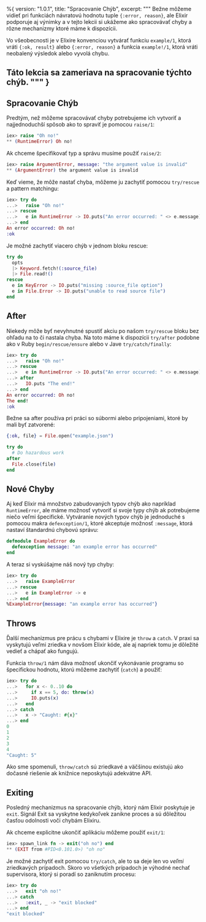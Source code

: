%{
  version: "1.0.1",
  title: "Spracovanie Chýb",
  excerpt: """
  Bežne môžeme vidieť pri funkciách návratovú hodnotu tuple `{:error, reason}`, ale Elixir podporuje aj výnimky a v tejto lekcii si ukážeme ako spracovávať chyby a rôzne mechanizmy ktoré máme k dispozícii.

  Vo všeobecnosti je v Elixire konvenciou vytvárať funkciu `example/1`, ktorá vráti `{:ok, result}` alebo `{:error, reason}` a funkcia `example!/1`, ktorá vráti neobalený výsledok alebo vyvolá chybu.

  Táto lekcia sa zameriava na spracovanie týchto chýb.
  """
}
---

## Spracovanie Chýb

Predtým, než môžeme spracovávať chyby potrebujeme ich vytvoriť a najjednoduchší spôsob ako to spraviť je pomocou `raise/1`:

```elixir
iex> raise "Oh no!"
** (RuntimeError) Oh no!
```

Ak chceme špecifikovať typ a správu musíme použiť `raise/2`:

```elixir
iex> raise ArgumentError, message: "the argument value is invalid"
** (ArgumentError) the argument value is invalid
```

Keď vieme, že môže nastať chyba, môžeme ju zachytiť pomocou `try/rescue` a pattern matchingu:

```elixir
iex> try do
...>   raise "Oh no!"
...> rescue
...>   e in RuntimeError -> IO.puts("An error occurred: " <> e.message)
...> end
An error occurred: Oh no!
:ok
```

Je možné zachytiť viacero chýb v jednom bloku rescue:

```elixir
try do
  opts
  |> Keyword.fetch!(:source_file)
  |> File.read!()
rescue
  e in KeyError -> IO.puts("missing :source_file option")
  e in File.Error -> IO.puts("unable to read source file")
end
```

## After

Niekedy môže byť nevyhnutné spustiť akciu po našom `try/rescue` bloku bez ohľadu na to či nastala chyba. Na toto máme k dispozícii `try/after` podobne ako v Ruby `begin/rescue/ensure` alebo v Jave `try/catch/finally`:

```elixir
iex> try do
...>   raise "Oh no!"
...> rescue
...>   e in RuntimeError -> IO.puts("An error occurred: " <> e.message)
...> after
...>   IO.puts "The end!"
...> end
An error occurred: Oh no!
The end!
:ok
```

Bežne sa after používa pri práci so súbormi alebo pripojeniami, ktoré by mali byť zatvorené:

```elixir
{:ok, file} = File.open("example.json")

try do
  # Do hazardous work
after
  File.close(file)
end
```

## Nové Chyby

Aj keď Elixir má množstvo zabudovaných typov chýb ako napríklad `RuntimeError`, ale máme možnosť vytvoriť si svoje typy chýb ak potrebujeme niečo veľmi špecifické. Vytváranie nových typov chýb je jednoduché s pomocou makra `defexception/1`, ktoré akceptuje možnosť `:message`, ktorá nastaví štandardnú chybovú správu:

```elixir
defmodule ExampleError do
  defexception message: "an example error has occurred"
end
```

A teraz si vyskúšajme náš nový typ chyby:

```elixir
iex> try do
...>   raise ExampleError
...> rescue
...>   e in ExampleError -> e
...> end
%ExampleError{message: "an example error has occurred"}
```

## Throws

Ďalší mechanizmus pre prácu s chybami v Elixire je `throw` a `catch`. V praxi sa vyskytujú veľmi zriedka v novšom Elixir kóde, ale aj napriek tomu je dôležité vedieť a chápať ako fungujú.

Funkcia `throw/1` nám dáva možnosť ukončiť vykonávanie programu so špecifickou hodnotu, ktorú môžeme zachytiť (`catch`) a použiť:

```elixir
iex> try do
...>   for x <- 0..10 do
...>     if x == 5, do: throw(x)
...>     IO.puts(x)
...>   end
...> catch
...>   x -> "Caught: #{x}"
...> end
0
1
2
3
4
"Caught: 5"
```

Ako sme spomenuli, `throw/catch` sú zriedkavé a väčšinou existujú ako dočasné riešenie ak knižnice neposkytujú adekvátne API.

## Exiting

Posledný mechanizmus na spracovanie chýb, ktorý nám Elixir poskytuje je `exit`. Signál Exit sa vyskytne kedykoľvek zanikne proces a sú dôležitou časťou odolnosti voči chybám Elixiru.

Ak chceme explicitne ukončiť aplikáciu môžeme použiť `exit/1`:

```elixir
iex> spawn_link fn -> exit("oh no") end
** (EXIT from #PID<0.101.0>) "oh no"
```

Je možné zachytiť exit pomocou `try/catch`, ale to sa deje len vo _veľmi_ zriedkavých prípadoch. Skoro vo všetkých prípadoch je výhodné nechať supervisora, ktorý si poradí so zaniknutím procesu:

```elixir
iex> try do
...>   exit "oh no!"
...> catch
...>   :exit, _ -> "exit blocked"
...> end
"exit blocked"
```
